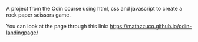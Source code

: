A project from the Odin course using html, css and javascript to create a rock paper scissors game.

You can look at the page through this link: https://mathzzuco.github.io/odin-landingpage/
